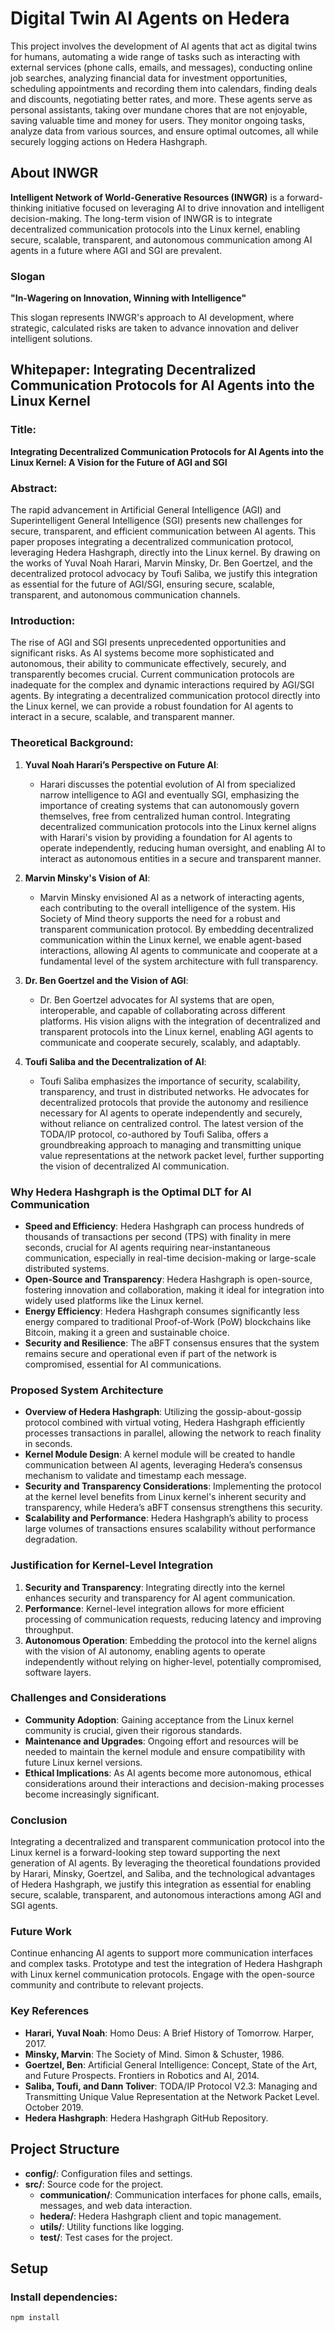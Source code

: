 # Digital Twin AI Agents on Hedera

This project involves the development of AI agents that act as digital twins for humans, automating a wide range of tasks such as interacting with external services (phone calls, emails, and messages), conducting online job searches, analyzing financial data for investment opportunities, scheduling appointments and recording them into calendars, finding deals and discounts, negotiating better rates, and more. These agents serve as personal assistants, taking over mundane chores that are not enjoyable, saving valuable time and money for users. They monitor ongoing tasks, analyze data from various sources, and ensure optimal outcomes, all while securely logging actions on Hedera Hashgraph.

## About INWGR

**Intelligent Network of World-Generative Resources (INWGR)** is a forward-thinking initiative focused on leveraging AI to drive innovation and intelligent decision-making. The long-term vision of INWGR is to integrate decentralized communication protocols into the Linux kernel, enabling secure, scalable, transparent, and autonomous communication among AI agents in a future where AGI and SGI are prevalent.

### Slogan

**"In-Wagering on Innovation, Winning with Intelligence"**

This slogan represents INWGR's approach to AI development, where strategic, calculated risks are taken to advance innovation and deliver intelligent solutions.

## Whitepaper: Integrating Decentralized Communication Protocols for AI Agents into the Linux Kernel

### Title:
**Integrating Decentralized Communication Protocols for AI Agents into the Linux Kernel: A Vision for the Future of AGI and SGI**

### Abstract:
The rapid advancement in Artificial General Intelligence (AGI) and Superintelligent General Intelligence (SGI) presents new challenges for secure, transparent, and efficient communication between AI agents. This paper proposes integrating a decentralized communication protocol, leveraging Hedera Hashgraph, directly into the Linux kernel. By drawing on the works of Yuval Noah Harari, Marvin Minsky, Dr. Ben Goertzel, and the decentralized protocol advocacy by Toufi Saliba, we justify this integration as essential for the future of AGI/SGI, ensuring secure, scalable, transparent, and autonomous communication channels.

### Introduction:
The rise of AGI and SGI presents unprecedented opportunities and significant risks. As AI systems become more sophisticated and autonomous, their ability to communicate effectively, securely, and transparently becomes crucial. Current communication protocols are inadequate for the complex and dynamic interactions required by AGI/SGI agents. By integrating a decentralized communication protocol directly into the Linux kernel, we can provide a robust foundation for AI agents to interact in a secure, scalable, and transparent manner.

### Theoretical Background:
1. **Yuval Noah Harari’s Perspective on Future AI**:
   - Harari discusses the potential evolution of AI from specialized narrow intelligence to AGI and eventually SGI, emphasizing the importance of creating systems that can autonomously govern themselves, free from centralized human control. Integrating decentralized communication protocols into the Linux kernel aligns with Harari's vision by providing a foundation for AI agents to operate independently, reducing human oversight, and enabling AI to interact as autonomous entities in a secure and transparent manner.

2. **Marvin Minsky's Vision of AI**:
   - Marvin Minsky envisioned AI as a network of interacting agents, each contributing to the overall intelligence of the system. His Society of Mind theory supports the need for a robust and transparent communication protocol. By embedding decentralized communication within the Linux kernel, we enable agent-based interactions, allowing AI agents to communicate and cooperate at a fundamental level of the system architecture with full transparency.

3. **Dr. Ben Goertzel and the Vision of AGI**:
   - Dr. Ben Goertzel advocates for AI systems that are open, interoperable, and capable of collaborating across different platforms. His vision aligns with the integration of decentralized and transparent protocols into the Linux kernel, enabling AGI agents to communicate and cooperate securely, scalably, and adaptably.

4. **Toufi Saliba and the Decentralization of AI**:
   - Toufi Saliba emphasizes the importance of security, scalability, transparency, and trust in distributed networks. He advocates for decentralized protocols that provide the autonomy and resilience necessary for AI agents to operate independently and securely, without reliance on centralized control. The latest version of the TODA/IP protocol, co-authored by Toufi Saliba, offers a groundbreaking approach to managing and transmitting unique value representations at the network packet level, further supporting the vision of decentralized AI communication.

### Why Hedera Hashgraph is the Optimal DLT for AI Communication

- **Speed and Efficiency**: Hedera Hashgraph can process hundreds of thousands of transactions per second (TPS) with finality in mere seconds, crucial for AI agents requiring near-instantaneous communication, especially in real-time decision-making or large-scale distributed systems.
- **Open-Source and Transparency**: Hedera Hashgraph is open-source, fostering innovation and collaboration, making it ideal for integration into widely used platforms like the Linux kernel.
- **Energy Efficiency**: Hedera Hashgraph consumes significantly less energy compared to traditional Proof-of-Work (PoW) blockchains like Bitcoin, making it a green and sustainable choice.
- **Security and Resilience**: The aBFT consensus ensures that the system remains secure and operational even if part of the network is compromised, essential for AI communications.

### Proposed System Architecture

- **Overview of Hedera Hashgraph**: Utilizing the gossip-about-gossip protocol combined with virtual voting, Hedera Hashgraph efficiently processes transactions in parallel, allowing the network to reach finality in seconds.
- **Kernel Module Design**: A kernel module will be created to handle communication between AI agents, leveraging Hedera’s consensus mechanism to validate and timestamp each message.
- **Security and Transparency Considerations**: Implementing the protocol at the kernel level benefits from Linux kernel's inherent security and transparency, while Hedera’s aBFT consensus strengthens this security.
- **Scalability and Performance**: Hedera Hashgraph’s ability to process large volumes of transactions ensures scalability without performance degradation.

### Justification for Kernel-Level Integration

1. **Security and Transparency**: Integrating directly into the kernel enhances security and transparency for AI agent communication.
2. **Performance**: Kernel-level integration allows for more efficient processing of communication requests, reducing latency and improving throughput.
3. **Autonomous Operation**: Embedding the protocol into the kernel aligns with the vision of AI autonomy, enabling agents to operate independently without relying on higher-level, potentially compromised, software layers.

### Challenges and Considerations

- **Community Adoption**: Gaining acceptance from the Linux kernel community is crucial, given their rigorous standards.
- **Maintenance and Upgrades**: Ongoing effort and resources will be needed to maintain the kernel module and ensure compatibility with future Linux kernel versions.
- **Ethical Implications**: As AI agents become more autonomous, ethical considerations around their interactions and decision-making processes become increasingly significant.

### Conclusion

Integrating a decentralized and transparent communication protocol into the Linux kernel is a forward-looking step toward supporting the next generation of AI agents. By leveraging the theoretical foundations provided by Harari, Minsky, Goertzel, and Saliba, and the technological advantages of Hedera Hashgraph, we justify this integration as essential for enabling secure, scalable, transparent, and autonomous interactions among AGI and SGI agents.

### Future Work
Continue enhancing AI agents to support more communication interfaces and complex tasks.
Prototype and test the integration of Hedera Hashgraph with Linux kernel communication protocols.
Engage with the open-source community and contribute to relevant projects.

### Key References

- **Harari, Yuval Noah**: Homo Deus: A Brief History of Tomorrow. Harper, 2017.
- **Minsky, Marvin**: The Society of Mind. Simon & Schuster, 1986.
- **Goertzel, Ben**: Artificial General Intelligence: Concept, State of the Art, and Future Prospects. Frontiers in Robotics and AI, 2014.
- **Saliba, Toufi, and Dann Toliver**: TODA/IP Protocol V2.3: Managing and Transmitting Unique Value Representation at the Network Packet Level. October 2019.
- **Hedera Hashgraph**: Hedera Hashgraph GitHub Repository.

## Project Structure

- **config/**: Configuration files and settings.
- **src/**: Source code for the project.
  - **communication/**: Communication interfaces for phone calls, emails, messages, and web data interaction.
  - **hedera/**: Hedera Hashgraph client and topic management.
  - **utils/**: Utility functions like logging.
  - **test/**: Test cases for the project.

## Setup

### Install dependencies:

```bash
npm install
